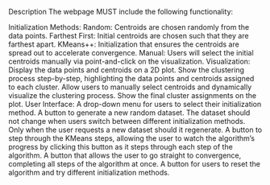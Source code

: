 Description
The webpage MUST include the following functionality:

Initialization Methods:
Random: Centroids are chosen randomly from the data points.
Farthest First: Initial centroids are chosen such that they are farthest apart.
KMeans++: Initialization that ensures the centroids are spread out to accelerate convergence.
Manual: Users will select the initial centroids manually via point-and-click on the visualization.
Visualization:
Display the data points and centroids on a 2D plot.
Show the clustering process step-by-step, highlighting the data points and centroids assigned to each cluster.
Allow users to manually select centroids and dynamically visualize the clustering process.
Show the final cluster assignments on the plot.
User Interface:
A drop-down menu for users to select their initialization method.
A button to generate a new random dataset. The dataset should not change when users switch between different initialization methods. Only when the user requests a new dataset should it regenerate.
A button to step through the KMeans steps, allowing the user to watch the algorithm’s progress by clicking this button as it steps through each step of the algorithm.
A button that allows the user to go straight to convergence, completing all steps of the algorithm at once.
A button for users to reset the algorithm and try different initialization methods.